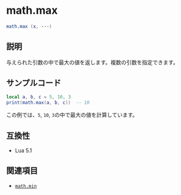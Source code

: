 # math.max

```lua
math.max (x, ···)
```

## 説明

与えられた引数の中で最大の値を返します。複数の引数を指定できます。

## サンプルコード

```lua
local a, b, c = 5, 10, 3
print(math.max(a, b, c))  -- 10
```

この例では、`5`, `10`, `3`の中で最大の値を計算しています。

## 互換性

- Lua 5.1

## 関連項目

- [`math.min`](min.md)